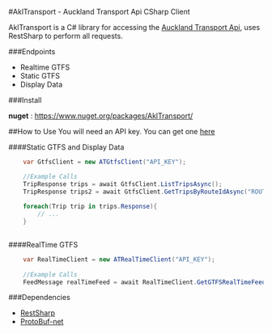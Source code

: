 #AklTransport - Auckland Transport Api CSharp Client

AklTransport is a C# library for accessing the [Auckland Transport Api](https://dev-portal.at.govt.nz/),
uses RestSharp to perform all requests.

###Endpoints

* Realtime GTFS
* Static GTFS
* Display Data

###Install

**nuget** : https://www.nuget.org/packages/AklTransport/

##How to Use
You will need an API key. You can get one [here](https://dev-portal.at.govt.nz/)

####Static GTFS and Display Data
```c#
    var GtfsClient = new ATGtfsClient("API_KEY");

    //Example Calls
    TripResponse trips = await GtfsClient.ListTripsAsync();
    TripResponse trips2 = await GtfsClient.GetTripsByRouteIdAsync("ROUTE_ID")
    
    foreach(Trip trip in trips.Response){
        // ...
    }
    
```

####RealTime GTFS

```c#
    var RealTimeClient = new ATRealTimeClient("API_KEY");
    
    //Example Calls
    FeedMessage realTimeFeed = await RealTimeClient.GetGTFSRealTimeFeed();
```

###Dependencies 

* [RestSharp](https://github.com/restsharp/RestSharp)
* [ProtoBuf-net](https://github.com/mgravell/protobuf-net)